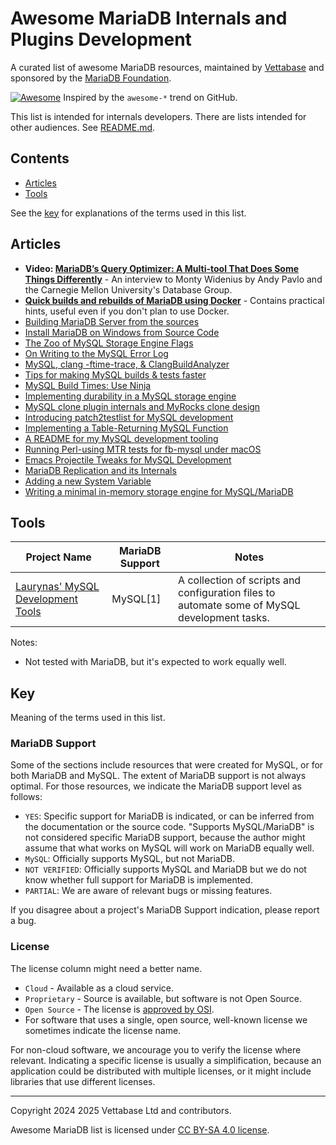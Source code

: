 # Awesome MariaDB Internals and Plugins Development

A curated list of awesome MariaDB resources, maintained by [Vettabase](https://vettabase.com) and sponsored by the [MariaDB Foundation](https://mariadb.org/).

[![Awesome](https://cdn.rawgit.com/sindresorhus/awesome/d7305f38d29fed78fa85652e3a63e154dd8e8829/media/badge.svg)](https://github.com/sindresorhus/awesome) Inspired by the `awesome-*` trend on GitHub.

This list is intended for internals developers. There are lists intended for other audiences. See [README.md](README.md).

## Contents

- [Articles](#articles)
- [Tools](#tools)

See the [key](#key) for explanations of the terms used in this list.

## Articles

* **Video: [MariaDB’s Query Optimizer: A Multi-tool That Does Some Things Differently](https://www.youtube.com/watch?v=0pveVPP4gY4)** - An interview to Monty Widenius by Andy Pavlo and the Carnegie Mellon University's Database Group.
* **[Quick builds and rebuilds of MariaDB using Docker](https://optimizedbyotto.com/post/quick-builds-and-rebuilds-of-mariadb-with-docker/)** - Contains practical hints, useful even if you don't plan to use Docker.
* [Building MariaDB Server from the sources](https://fromdual.com/building-mariadb-server-from-the-sources)
* [Install MariaDB on Windows from Source Code](https://dev.to/arun3sh/install-mariadb-from-source-code-c6b)
* [The Zoo of MySQL Storage Engine
  Flags](https://of-code.blogspot.com/2022/12/the-zoo-of-mysql-storage-engine-flags.html)
* [On Writing to the MySQL Error
  Log](https://of-code.blogspot.com/2023/01/on-writing-to-mysql-error-log.html)
* [MySQL, clang -ftime-trace, &
  ClangBuildAnalyzer](https://of-code.blogspot.com/2023/04/mysql-clang-ftime-trace.html)
* [Tips for making MySQL builds & tests
  faster](https://of-code.blogspot.com/2023/05/mysql-compilation-and-testsuite-run-tips.html)
* [MySQL Build Times: Use
  Ninja](https://of-code.blogspot.com/2023/08/mysql-build-times-use-ninja.html)
* [Implementing durability in a MySQL storage
  engine](https://of-code.blogspot.com/2023/09/implementing-durability-in-mysql.html)
* [MySQL clone plugin internals and MyRocks clone
  design](https://of-code.blogspot.com/2024/01/mysql-clone-plugin-internals-and.html)
* [Introducing patch2testlist for MySQL
  development](https://of-code.blogspot.com/2024/01/introducing-patch2testlist-for-mysql.html)
* [Implementing a Table-Returning MySQL
  Function](https://of-code.blogspot.com/2024/06/implementing-table-returning-mysql.html)
* [A README for my MySQL development
  tooling](https://of-code.blogspot.com/2024/08/a-readme-for-my-mysql-development.html)
* [Running Perl-using MTR tests for fb-mysql under
  macOS](https://of-code.blogspot.com/2024/09/running-perl-using-mtr-tests-for-fb.html)
* [Emacs Projectile Tweaks for MySQL Development](https://of-code.blogspot.com/2024/10/emacs-projectile-tweaks-for-mysql.html)
* [MariaDB Replication and its Internals](https://aminst.github.io/2024-01-10-mariadb-replication/)
* [Adding a new System Variable](https://ankithooda.com/2024/01/10/mysql-mariadb-hack-week/)
* [Writing a minimal in-memory storage engine for MySQL/MariaDB](https://notes.eatonphil.com/2024-01-09-minimal-in-memory-storage-engine-for-mysql.html)

## Tools

| Project Name                                                                                              | MariaDB Support | Notes                                                                                                                                                         |
|-----------------------------------------------------------------------------------------------------------|-----------------|---------------------------------------------------------------------------------------------------------------------------------------------------------------|
| [Laurynas' MySQL Development Tools](https://github.com/laurynas-biveinis/dotfiles/tree/master/mysql-work) | MySQL[1]        | A collection of scripts and configuration files to automate some of MySQL development tasks. |

Notes:

* Not tested with MariaDB, but it's expected to work equally well.

## Key

Meaning of the terms used in this list.

### MariaDB Support

Some of the sections include resources that were created for MySQL, or for both MariaDB and MySQL. The extent of MariaDB support is not always optimal. For those resources, we indicate the MariaDB support level as follows:

- `YES`: Specific support for MariaDB is indicated, or can be inferred from the documentation or the source code. "Supports MySQL/MariaDB" is not considered specific MariaDB support, because the author might assume that what works on MySQL will work on MariaDB equally well.
- `MySQL`: Officially supports MySQL, but not MariaDB.
- `NOT VERIFIED`: Officially supports MySQL and MariaDB but we do not know whether full support for MariaDB is implemented.
- `PARTIAL`: We are aware of relevant bugs or missing features.

If you disagree about a project's MariaDB Support indication, please report a bug.

### License

The license column might need a better name.

- `Cloud` - Available as a cloud service.
- `Proprietary` - Source is available, but software is not Open Source.
- `Open Source` - The license is [approved by OSI](https://opensource.org/licenses).
- For software that uses a single, open source, well-known license we sometimes indicate the license name.

For non-cloud software, we ancourage you to verify the license where relevant. Indicating a specific license is usually a simplification, because an application could be distributed with multiple licenses, or it might include libraries that use different licenses.

---

Copyright 2024 2025 Vettabase Ltd and contributors.

Awesome MariaDB list is licensed under [CC BY-SA 4.0 license](https://creativecommons.org/licenses/by-sa/4.0/).
